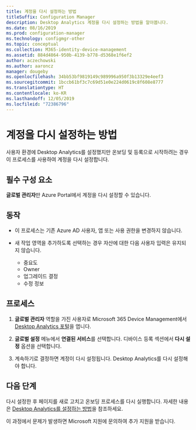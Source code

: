 ```yaml
---
title: 계정을 다시 설정하는 방법
titleSuffix: Configuration Manager
description: Desktop Analytics 계정을 다시 설정하는 방법을 알아봅니다.
ms.date: 08/16/2019
ms.prod: configuration-manager
ms.technology: configmgr-other
ms.topic: conceptual
ms.collection: M365-identity-device-management
ms.assetid: 884d4864-950b-4139-b778-d5368e1f6ef2
author: aczechowski
ms.author: aaroncz
manager: dougeby
ms.openlocfilehash: 34bb53bf9819149c989996a950f3b13329e4eef3
ms.sourcegitcommit: 1bccb61bf3c7c69d51e0e224d0619c8f608e8777
ms.translationtype: HT
ms.contentlocale: ko-KR
ms.lasthandoff: 12/05/2019
ms.locfileid: "72386796"
---
```

# <a name="how-to-reset-your-account"></a>계정을 다시 설정하는 방법

<!-- 3733897 -->

사용자 환경에 Desktop Analytics를 설정했지만 온보딩 및 등록으로 시작하려는 경우 이 프로세스를 사용하여 계정을 다시 설정합니다.

## <a name="prerequisites"></a>필수 구성 요소

**글로벌 관리자**만 Azure Portal에서 계정을 다시 설정할 수 있습니다.

## <a name="behaviors"></a>동작

- 이 프로세스는 기존 Azure AD 사용자, 앱 또는 사용 권한을 변경하지 않습니다.

- 새 작업 영역을 추가하도록 선택하는 경우 자산에 대한 다음 사용자 입력은 유지되지 않습니다.
    - 중요도
    - Owner
    - 업그레이드 결정
    - 수정 정보

## <a name="process"></a>프로세스

1. **글로벌 관리자** 역할을 가진 사용자로 Microsoft 365 Device Management에서 [Desktop Analytics 포털](https://aka.ms/desktopanalytics)을 엽니다.

1. **글로벌 설정** 메뉴에서 **연결된 서비스**를 선택합니다. 디바이스 등록 섹션에서 **다시 설정** 옵션을 선택합니다.

1. 계속하기로 결정하면 계정이 다시 설정됩니다. Desktop Analytics를 다시 설정해야 합니다.

## <a name="next-steps"></a>다음 단계

다시 설정한 후 페이지를 새로 고치고 온보딩 프로세스를 다시 실행합니다. 자세한 내용은 [Desktop Analytics를 설정하는 방법](/sccm/desktop-analytics/set-up)을 참조하세요.

이 과정에서 문제가 발생하면 Microsoft 지원에 문의하여 추가 지원을 받습니다.
